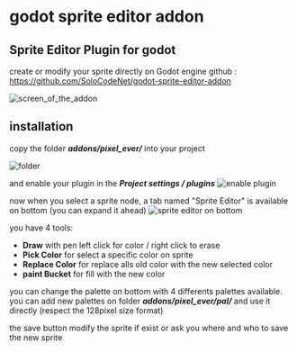 ﻿# godot sprite editor addon
 
 ## Sprite Editor Plugin for godot
create or modify your sprite directly on Godot engine 
github : https://github.com/SoloCodeNet/godot-sprite-editor-addon

![screen_of_the_addon](https://i.ibb.co/4P9YXmQ/Capture-d-cran-2022-01-29-142606.png)

## installation

copy the folder ***addons/pixel_ever/*** into your project 

![folder](https://i.ibb.co/rssCSnh/Capture-d-cran-2022-01-29-144735.png)

and enable your plugin in the ***Project settings / plugins***
![enable plugin](https://i.ibb.co/hXDfpVm/Capture-d-cran-2022-01-29-145637.png)

now when you select a sprite node, a tab named "Sprite Editor" is available on bottom (you can expand it ahead) 
![sprite editor on bottom](https://i.ibb.co/1b7jqnR/Capture-d-cran-2022-01-29-150359.png)

you have 4 tools:
- **Draw** with pen left click for color / right click to erase
- **Pick Color** for select a specific color on sprite
- **Replace Color** for replace alls old color with the new selected color
- **paint Bucket** for fill with the new color 


you can change the palette on bottom with 4 differents palettes available. you can add new palettes on folder ***addons/pixel_ever/pal/*** and use it directly (respect the 128pixel size format) 

the save button modify the sprite if exist or ask you where and who to save the new sprite
